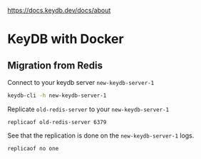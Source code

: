 https://docs.keydb.dev/docs/about
# KeyDB with Docker
## Migration from Redis

Connect to your keydb server `new-keydb-server-1`

```bash
keydb-cli -h new-keydb-server-1
```

Replicate `old-redis-server` to your `new-keydb-server-1` 

```
replicaof old-redis-server 6379
```

See that the replication is done on the `new-keydb-server-1` logs.

```
replicaof no one
```